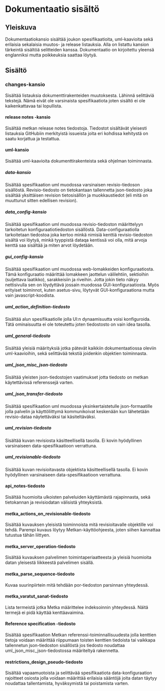 # Dokumentaatio sisältö
## Yleiskuva
Dokumentaatiokansio sisältää joukon spesifikaatioita, uml-kaavioita sekä erilaisia sekalaisia muutos- ja release listauksia. Alla on listattu kansion tärkeintä sisältöä selitteiden kanssa. Dokumentaatio on kirjoitettu yleensä englanniksi mutta poikkeuksia saattaa löytyä.

## Sisältö
### changes-kansio
Sisältää listauksia dokumenttirakenteiden muutoksesta. Lähinnä selittäviä tekstejä. Nämä eivät ole varsinaista spesifikaatiota joten sisältö ei ole kaikenkattavaa tai lopullista.
#### release notes -kansio
Sisältää metkan release notes tiedostoja. Tiedostot sisältävät yleisesti listauksia GitHubiin merkityistä issueista joita eri kohdissa kehitystä on saatu korjattua ja testattua.
#### uml-kansio
Sisältää uml-kaavioita dokumenttirakenteista sekä ohjelman toiminnasta.
##### data-kansio
Sisältää spesifikaation uml muodossa varsinaisen revisio-tiedoson sisällöstä. Revisio-tiedosto on tietokantaan tallennetta json-tiedosto joka sisältää yksittäisen revision tietosisällön ja muokkaustiedot (eli mitä on muuttunut
sitten edellisen revision).
##### data_config-kansio
Sisältää spesifikaation uml muodossa revisio-tiedoston määrittelyyn tarkoitetun konfiguraatiotiedoston sisällöstä. Data-configuraatiolla tarkoitetaan tiedostoa joka kertoo minkä nimisiä kenttiä revisio-tiedoston sisältä voi löytyä, minkä tyyppistä dataqa kentissä voi olla, mitä arvoja kenttä saa sisältää ja miten arvot löydetään.
##### gui_config-kansio
Sisältää spesifikaation uml muodossa web-lomakkeiden konfiguraatiosta. Tämä konfiguraatio määrittää lomakkeen jaottelun välilehtiin, sektioihin (suljettava laatikko), sarakkeisiin ja riveihin. Jotta jokin tieto näkyy nettisivulla sen on löydyttävä jossain muodossa GUI-konfiguraatiosta. Myös erityiset toiminnot, kuten asetus-sivu, löytyvät GUI-konfiguraationa mutta vain javascript-koodista.
##### uml_action_definition-tiedosto
Sisältää alun spesifikaatiolle jolla UI:n dynaamisuutta voisi konfiguroida. Tätä ominaisuutta ei ole toteutettu joten tiedostosto on vain idea tasolla.
##### uml_general-tiedosto
Sisältää yleisiä määrityksiä jotka pätevät kaikkiin dokumentaatiossa oleviin uml-kaavioihin, sekä selittävää tekstiä joidenkin objektien toiminnasta.
##### uml_json_misc_json-tiedosto
Sisältää yleisten json-tiedostojen vaatimukset jotta tiedosto on metkan käytettävissä referenssejä varten.
##### uml_json_transfer-tiedosto
Sisältää spesifikaation uml muodossa yksinkertaistetulle json-formaatille jolla palvelin ja käyttöliittymä kommunikoivat keskenään kun lähetetään revisio-dataa näytettäväksi tai käsiteltäväksi.
##### uml_revision-tiedosto
Sisältää kuvan revisiosta käsitteellisellä tasolla. Ei kovin hyödyllinen varsinaiseen data-spesifikaatioon verrattuna.
##### uml_revisionable-tiedosto
Sisältää kuvan revisioitavasta objektista käsitteellisellä tasolla. Ei kovin hyödyllinen varsinaiseen data-spesifikaatioon verrattuna.
#### api_notes-tiedosto
Sisältää huomioita ulkoisten palveluiden käyttämästä rajapinnasta, sekä tietokannan ja revisiodatan välisistä yhteyksistä.
#### metka_actions_on_revisionable-tiedosto
Sisältää kuvauksen yleisistä toiminnoista mitä revisioitavalle objektille voi tehdä. Parempi kuvaus löytyy Metkan-käyttöohjeesta, joten siihen kannattaa tutustua tähän liittyen.
#### metka_server_operation-tiedosto
Sisältää kuvauksen palvelimen toimintaperiaatteesta ja yleisiä huomioita datan yleisestä liikkeestä palvelimen sisällä.
#### metka_parse_sequence-tiedosto
Kuvaa suurinpiirtein mitä tehdään por-tiedoston parsinnan yhteydessä.
#### metka_varatut_sanat-tiedosto
Lista termeistä jotka Metka määrittelee indeksoinnin yhteydessä. Näitä termejä ei pidä käyttää kenttäavaimina.
#### Reference specification -tiedosto
Sisältää spesifikaation Metkan referenssi-toiminnallisuudesta jolla kenttien tietoja voidaan määrittää riippumaan toisten kenttien tiedoista tai vaikkapa tallennetun json-tiedoston sisällöstä jos tiedosto noudattaa uml_json_misc_json-tiedostossa määriteltyä rakennetta.
#### restrictions_design_pseudo-tiedosto
Sisältää vapaamuotoista ja selittävää spesifikaatiota data-konfiguraation rajoitteet osiosta jolla voidaan määrittää erilaisia sääntöjä joita datan täytyy noudattaa tallentamista, hyväksymistä tai poistamista varten.
